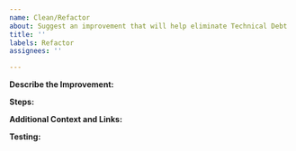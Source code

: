 ```yaml
---
name: Clean/Refactor
about: Suggest an improvement that will help eliminate Technical Debt
title: ''
labels: Refactor
assignees: ''

---
```


**Describe the Improvement:**  <!-- Explain the goal of this refactor or cleanup task -->

**Steps:**  <!-- As best you can, detail the steps to make this change: -->


**Additional Context and Links:**  <!-- Provide any discussion or links to documents/webpages to explain why this change is important -->

**Testing:**  <!-- How can we verify that this change doesn't break anything -->
